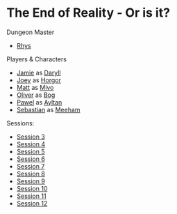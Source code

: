 # The End of Reality - Or is it? 

Dungeon Master
- [Rhys](People/Rhys.md)

Players & Characters
- [Jamie](People/Jamie.md) as [Daryll](<Characters/Player Characters/Darryl.md>)
- [Joey](People/Joey.md) as [Horgor](<Characters/Player Characters/Horgor.md>)
- [Matt](People/Matt.md) as [Mivo](<Characters/Player Characters/Mivo.md>)
- [Oliver](People/Oliver.md) as [Bog](<Characters/Player Characters/Bog.md>)
- [Pawel](People/Pawel.md) as [Ayltan](<Characters/Player Characters/Ayltan.md>)
- [Sebastian](People/Sebastian.md) as [Meeham](<Characters/Player Characters/Meeham.md>)

Sessions:
- [Session 3](<Sessions/Pawel's Notes/Session 3.md>)
- [Session 4](<Sessions/Pawel's Notes/Session 4.md>)
- [Session 5](<Sessions/Pawel's Notes/Session 5.md>)
- [Session 6](<Sessions/Pawel's Notes/Session 6.md>)
- [Session 7](<Sessions/Pawel's Notes/Session 7.md>)
- [Session 8](<Sessions/Pawel's Notes/Session 8.md>)
- [Session 9](<Sessions/Pawel's Notes/Session 9.md>)
- [Session 10](<Sessions/Pawel's Notes/Session 10.md>)
- [Session 11](<Sessions/Pawel's Notes/Session 11.md>)
- [Session 12](<Sessions/Pawel's Notes/Session 12.md>)
